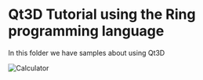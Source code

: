 Qt3D Tutorial using the Ring programming language
=================================================

In this folder we have samples about using Qt3D 

![Calculator](https://raw.githubusercontent.com/ring-lang/ring/master/samples/other/UsingQt3D/ex18.png)


